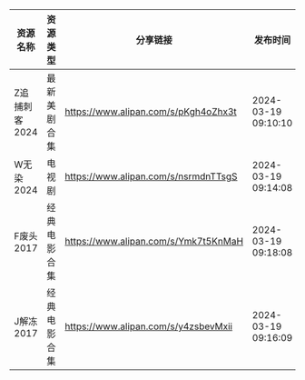 | 资源名称      | 资源类型   | 分享链接                                 | 发布时间                |
| --------- | ------ | ------------------------------------ | ------------------- |
| Z追捕刺客2024 | 最新美剧合集 | https://www.alipan.com/s/pKgh4oZhx3t | 2024-03-19 09:10:10 |
| W无染2024   | 电视剧    | https://www.alipan.com/s/nsrmdnTTsgS | 2024-03-19 09:14:08 |
| F废头2017   | 经典电影合集 | https://www.alipan.com/s/Ymk7t5KnMaH | 2024-03-19 09:18:08 |
| J解冻2017   | 经典电影合集 | https://www.alipan.com/s/y4zsbevMxii | 2024-03-19 09:16:09 |
